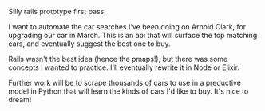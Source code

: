 Silly rails prototype first pass.

I want to automate the car searches I've been doing on Arnold Clark, for upgrading our car in March. This is an api that will surface the top matching cars, and eventually suggest the best one to buy.

Rails wasn't the best idea (hence the pmaps!), but there was some concepts I wanted to practice. I'll eventually rewrite it in Node or Elixir.

Further work will be to scrape thousands of cars to use in a preductive model in Python that will learn the kinds of cars I'd like to buy. It's nice to dream!
